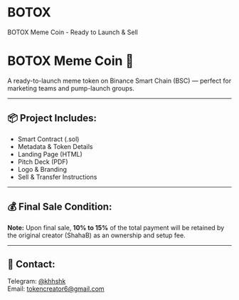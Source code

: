 # BOTOX
BOTOX Meme Coin - Ready to Launch &amp; Sell
# BOTOX Meme Coin 🚀

A ready-to-launch meme token on Binance Smart Chain (BSC) — perfect for marketing teams and pump-launch groups.

---

## 📦 Project Includes:
- Smart Contract (.sol)
- Metadata & Token Details
- Landing Page (HTML)
- Pitch Deck (PDF)
- Logo & Branding
- Sell & Transfer Instructions

---

## 💰 Final Sale Condition:
**Note:** Upon final sale, **10% to 15%** of the total payment will be retained by the original creator (ShahaB) as an ownership and setup fee.

---

## 🔗 Contact:
Telegram: [@khhshk](https://t.me/khhshk)  
Email: tokencreator6@gmail.com
